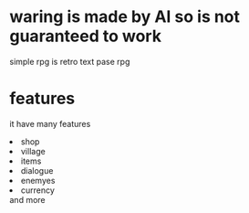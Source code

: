 # waring is made by AI so is not guaranteed to work

simple rpg is retro text pase rpg

# features

it have many features

<li>shop</li>
<li>village</li>
<li>items</li>
<li>dialogue</li>
<li>enemyes</li>
<li>currency</li>
<p3>and more</p3> 
